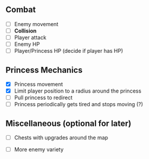 ## Combat
- [ ] Enemy movement
- [ ] **Collision**
- [ ] Player attack
- [ ] Enemy HP
- [ ] Player/Princess HP (decide if player has HP)

## Princess Mechanics
- [x] Princess movement
- [x] Limit player position to a radius around the princess
- [ ] Pull princess to redirect
- [ ] Princess periodically gets tired and stops moving (?)

## Miscellaneous (optional for later)
- [ ] Chests with upgrades around the map
- [ ] More enemy variety

